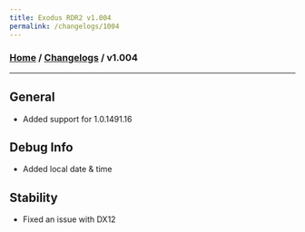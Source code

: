 ```yaml
---
title: Exodus RDR2 v1.004
permalink: /changelogs/1004
---
```

### [Home](/) / [Changelogs](/changelogs) / v1.004
---
## General
- Added support for 1.0.1491.16

## Debug Info
- Added local date & time

## Stability
- Fixed an issue with DX12
